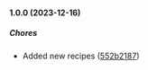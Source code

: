 #### 1.0.0 (2023-12-16)

##### Chores

*  Added new recipes ([552b2187](https://github.com/gagabon501/odin-recipes/commit/552b218716299b18f6b0ca3072a89a016f51da65))

